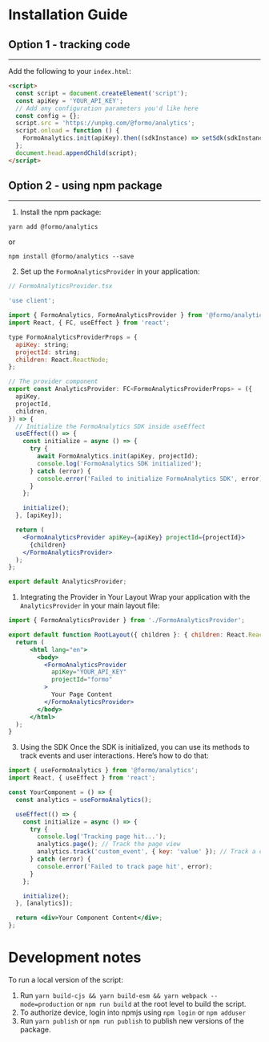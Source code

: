 # Installation Guide

## Option 1 - tracking code

---

Add the following to your `index.html`:

```html
<script>
  const script = document.createElement('script');
  const apiKey = 'YOUR_API_KEY';
  // Add any configuration parameters you'd like here
  const config = {};
  script.src = 'https://unpkg.com/@formo/analytics';
  script.onload = function () {
    FormoAnalytics.init(apiKey).then((sdkInstance) => setSdk(sdkInstance));
  };
  document.head.appendChild(script);
</script>
```

## Option 2 - using npm package

---

1. Install the npm package:

```
yarn add @formo/analytics
```

or

```
npm install @formo/analytics --save
```

2. Set up the `FormoAnalyticsProvider` in your application:

```jsx
// FormoAnalyticsProvider.tsx

'use client';

import { FormoAnalytics, FormoAnalyticsProvider } from '@formo/analytics';
import React, { FC, useEffect } from 'react';

type FormoAnalyticsProviderProps = {
  apiKey: string;
  projectId: string;
  children: React.ReactNode;
};

// The provider component
export const AnalyticsProvider: FC<FormoAnalyticsProviderProps> = ({
  apiKey,
  projectId,
  children,
}) => {
  // Initialize the FormoAnalytics SDK inside useEffect
  useEffect(() => {
    const initialize = async () => {
      try {
        await FormoAnalytics.init(apiKey, projectId);
        console.log('FormoAnalytics SDK initialized');
      } catch (error) {
        console.error('Failed to initialize FormoAnalytics SDK', error);
      }
    };

    initialize();
  }, [apiKey]);

  return (
    <FormoAnalyticsProvider apiKey={apiKey} projectId={projectId}>
      {children}
    </FormoAnalyticsProvider>
  );
};

export default AnalyticsProvider;
```

1. Integrating the Provider in Your Layout
Wrap your application with the `AnalyticsProvider` in your main layout file:

```jsx
import { FormoAnalyticsProvider } from './FormoAnalyticsProvider';

export default function RootLayout({ children }: { children: React.ReactNode }) {
  return (
      <html lang="en">
        <body>
          <FormoAnalyticsProvider
            apiKey="YOUR_API_KEY"
            projectId="formo"
          >
            Your Page Content
          </FormoAnalyticsProvider>
        </body>
      </html>
  );
}
```

3. Using the SDK
Once the SDK is initialized, you can use its methods to track events and user interactions. Here’s how to do that:

```jsx
import { useFormoAnalytics } from '@formo/analytics';
import React, { useEffect } from 'react';

const YourComponent = () => {
  const analytics = useFormoAnalytics();

  useEffect(() => {
    const initialize = async () => {
      try {
        console.log('Tracking page hit...');
        analytics.page(); // Track the page view
        analytics.track('custom_event', { key: 'value' }); // Track a custom event
      } catch (error) {
        console.error('Failed to track page hit', error);
      }
    };

    initialize();
  }, [analytics]);

  return <div>Your Component Content</div>;
};
```

# Development notes

To run a local version of the script:

1. Run `yarn build-cjs && yarn build-esm && yarn webpack --mode=production` or `npm run build` at the root level to build the script.
2. To authorize device, login into npmjs using `npm login` or `npm adduser`
3. Run `yarn publish` or `npm run publish` to publish new versions of the package.
